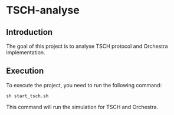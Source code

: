 # TSCH-analyse

## Introduction
The goal of this project is to analyse TSCH protocol and Orchestra implementation.

## Execution
To execute the project, you need to run the following command:
```
sh start_tsch.sh
```
This command will run the simulation for TSCH and Orchestra.